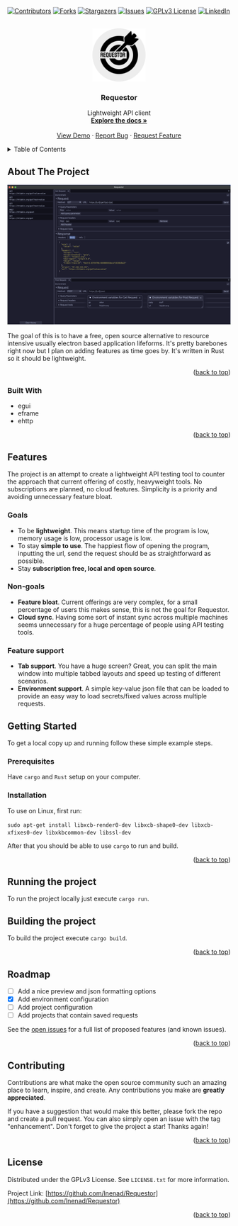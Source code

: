 <!-- PROJECT SHIELDS -->

[![Contributors][contributors-shield]][contributors-url]
[![Forks][forks-shield]][forks-url]
[![Stargazers][stars-shield]][stars-url]
[![Issues][issues-shield]][issues-url]
[![GPLv3 License][license-shield]][license-url]
[![LinkedIn][linkedin-shield]][linkedin-url]

<!-- PROJECT LOGO -->
<br />
<div align="center">
  <a href="https://github.com/lnenad/Requestor">
    <img src="requestor-logo-wb.png" alt="Logo" width="120" height="120">
  </a>

  <h3 align="center">Requestor</h3>

  <p align="center">
    Lightweight API client
    <br />
    <a href="https://github.com/lnenad/Requestor"><strong>Explore the docs »</strong></a>
    <br />
    <br />
    <a href="https://github.com/lnenad/Requestor">View Demo</a>
    ·
    <a href="https://github.com/lnenad/Requestor/issues">Report Bug</a>
    ·
    <a href="https://github.com/lnenad/Requestor/issues">Request Feature</a>
  </p>
</div>

<!-- TABLE OF CONTENTS -->
<details>
  <summary>Table of Contents</summary>
  <ol>
    <li>
      <a href="#about-the-project">About The Project</a>
      <ul>
        <li><a href="#built-with">Built With</a></li>
      </ul>
      <ul>
        <li><a href="#features">Features</a></li>
      </ul>
    </li>
    <li>
      <a href="#getting-started">Getting Started</a>
      <ul>
        <li><a href="#prerequisites">Prerequisites</a></li>
        <li><a href="#installation">Installation</a></li>
      </ul>
    </li>
    <li><a href="#usage">Usage</a></li>
    <li><a href="#roadmap">Roadmap</a></li>
    <li><a href="#contributing">Contributing</a></li>
    <li><a href="#license">License</a></li>
  </ol>
</details>

<!-- ABOUT THE PROJECT -->

## About The Project

[![Product Name Screen Shot][product-screenshot]](https://requestor.dev)

The goal of this is to have a free, open source alternative to resource intensive usually electron based application lifeforms. It's pretty barebones right now but I plan on adding features as time goes by. It's written in Rust so it should be lightweight.

<p align="right">(<a href="#readme-top">back to top</a>)</p>

### Built With

- egui
- eframe
- ehttp

<p align="right">(<a href="#readme-top">back to top</a>)</p>

<!-- GETTING STARTED -->

## Features

The project is an attempt to create a lightweight API testing tool to counter the approach that current offering of costly, heavyweight tools. No subscriptions are planned, no cloud features. Simplicity is a priority and avoiding unnecessary feature bloat.

### Goals

- To be **lightweight**. This means startup time of the program is low, memory usage is low, processor usage is low.
- To stay **simple to use**. The happiest flow of opening the program, inputting the url, send the request should be as straightforward as possible.
- Stay **subscription free, local and open source**.

### Non-goals

- **Feature bloat**. Current offerings are very complex, for a small percentage of users this makes sense, this is not the goal for Requestor.
- **Cloud sync**. Having some sort of instant sync across multiple machines seems unnecessary for a huge percentage of people using API testing tools.

### Feature support

- **Tab support**. You have a huge screen? Great, you can split the main window into multiple tabbed layouts and speed up testing of different scenarios.
- **Environment support**. A simple key-value json file that can be loaded to provide an easy way to load secrets/fixed values across multiple requests.

## Getting Started

To get a local copy up and running follow these simple example steps.

### Prerequisites

Have `cargo` and `Rust` setup on your computer.

### Installation

To use on Linux, first run:

`sudo apt-get install libxcb-render0-dev libxcb-shape0-dev libxcb-xfixes0-dev libxkbcommon-dev libssl-dev`

After that you should be able to use `cargo` to run and build.

<p align="right">(<a href="#readme-top">back to top</a>)</p>

<!-- USAGE EXAMPLES -->

## Running the project

To run the project locally just execute `cargo run`.

## Building the project

To build the project execute `cargo build`.

<p align="right">(<a href="#readme-top">back to top</a>)</p>

<!-- ROADMAP -->

## Roadmap

- [ ] Add a nice preview and json formatting options
- [x] Add environment configuration
- [ ] Add project configuration
- [ ] Add projects that contain saved requests

See the [open issues](https://github.com/lnenad/Requestor/issues) for a full list of proposed features (and known issues).

<p align="right">(<a href="#readme-top">back to top</a>)</p>

<!-- CONTRIBUTING -->

## Contributing

Contributions are what make the open source community such an amazing place to learn, inspire, and create. Any contributions you make are **greatly appreciated**.

If you have a suggestion that would make this better, please fork the repo and create a pull request. You can also simply open an issue with the tag "enhancement".
Don't forget to give the project a star! Thanks again!

<p align="right">(<a href="#readme-top">back to top</a>)</p>

<!-- LICENSE -->

## License

Distributed under the GPLv3 License. See `LICENSE.txt` for more information.

Project Link: [https://github.com/lnenad/Requestor](https://github.com/lnenad/Requestor)

<p align="right">(<a href="#readme-top">back to top</a>)</p>

<!-- MARKDOWN LINKS & IMAGES -->
<!-- https://www.markdownguide.org/basic-syntax/#reference-style-links -->

[contributors-shield]: https://img.shields.io/github/contributors/lnenad/Requestor?style=for-the-badge
[contributors-url]: https://github.com/lnenad/Requestor/graphs/contributors
[forks-shield]: https://img.shields.io/github/forks/lnenad/Requestor?style=for-the-badge
[forks-url]: https://github.com/lnenad/Requestor/network/members
[stars-shield]: https://img.shields.io/github/stars/lnenad/Requestor?style=for-the-badge
[stars-url]: https://github.com/lnenad/Requestor/stargazers
[issues-shield]: https://img.shields.io/github/issues/lnenad/Requestor?style=for-the-badge
[issues-url]: https://github.com/lnenad/Requestor/issues
[license-shield]: https://img.shields.io/github/license/lnenad/Requestor?style=for-the-badge
[license-url]: https://github.com/lnenad/Requestor/blob/master/LICENSE.txt
[linkedin-shield]: https://img.shields.io/badge/-LinkedIn-black.svg?style=for-the-badge&logo=linkedin&colorB=555
[linkedin-url]: https://linkedin.com/in/nenad-lukic-6a9b724b
[product-screenshot]: screenshot.png
